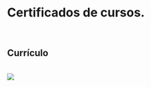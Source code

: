 <h1>Certificados de cursos.</h1>
<br>
<h2>Currículo</h2>
<br>
<img src=https://user-images.githubusercontent.com/44949358/75632166-3183b480-5bd8-11ea-8a76-3938bcdb14a0.png>

<a href="https://cursos.alura.com.br/certificate/e340e18a-d84d-43dd-b501-410fea13e347"></a>




